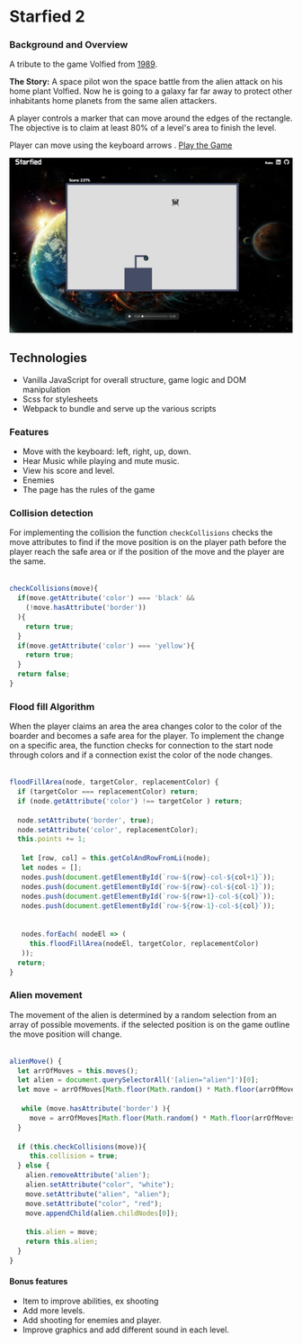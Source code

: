 # Starfied 2

### Background and Overview

A tribute to the game Volfied from [1989](https://www.youtube.com/watch?v=RxuMVqkLD7o).

**The Story:** A space pilot won the space battle from the alien attack on his home plant Volfied. Now he is going to a galaxy far far away to protect other inhabitants home planets from the same alien attackers.

A player controls a marker that can move around the edges of the rectangle. The objective is to claim at least 80% of a level's area to finish the level.

Player can move using the keyboard arrows . [Play the Game](https://roniramon.github.io/starfied/)

![game Image ](assets/images/Screen-Shot-game.png)

## Technologies
*	Vanilla JavaScript for overall structure, game logic and DOM manipulation
*	Scss for stylesheets
*	Webpack to bundle and serve up the various scripts

### Features
*	Move with the keyboard: left, right, up, down.
*	Hear Music while playing and mute music.
*	View his score and level.
*	Enemies
*	The page has the rules of the game

### Collision detection
For implementing the collision the function `checkCollisions` checks the move attributes to find if the move position is on the player path before the player reach the safe area or if the position of the move and the player are the same.    

``` javascript

checkCollisions(move){
  if(move.getAttribute('color') === 'black' &&
    (!move.hasAttribute('border'))
  ){
    return true;
  }
  if(move.getAttribute('color') === 'yellow'){
    return true;
  }
  return false;
}

```

### Flood fill Algorithm

When the player claims an area the area changes color to the color of the boarder and becomes a safe area for the player.
To implement the change on a specific area, the function checks for connection to the start node through colors and if a connection exist the color of the node changes.

``` javascript

floodFillArea(node, targetColor, replacementColor) {
  if (targetColor === replacementColor) return;
  if (node.getAttribute('color') !== targetColor ) return;

  node.setAttribute('border', true);
  node.setAttribute('color', replacementColor);
  this.points += 1;

   let [row, col] = this.getColAndRowFromLi(node);
   let nodes = [];
   nodes.push(document.getElementById(`row-${row}-col-${col+1}`));
   nodes.push(document.getElementById(`row-${row}-col-${col-1}`));
   nodes.push(document.getElementById(`row-${row+1}-col-${col}`));
   nodes.push(document.getElementById(`row-${row-1}-col-${col}`));


   nodes.forEach( nodeEl => (
     this.floodFillArea(nodeEl, targetColor, replacementColor)
   ));
  return;
}

```

### Alien movement

The movement of the alien is determined by a random selection from an array of possible movements. if the selected position is on the game outline the move position will change.

``` javascript

alienMove() {
  let arrOfMoves = this.moves();
  let alien = document.querySelectorAll('[alien="alien"]')[0];
  let move = arrOfMoves[Math.floor(Math.random() * Math.floor(arrOfMoves.length))];

   while (move.hasAttribute('border') ){
     move = arrOfMoves[Math.floor(Math.random() * Math.floor(arrOfMoves.length))];
  }

  if (this.checkCollisions(move)){
     this.collision = true;
  } else {
    alien.removeAttribute('alien');
    alien.setAttribute("color", "white");
    move.setAttribute("alien", "alien");
    move.setAttribute("color", "red");
    move.appendChild(alien.childNodes[0]);

    this.alien = move;
    return this.alien;
  }
}

```


#### Bonus features
* Item to improve abilities, ex shooting
* Add more levels.
* Add shooting for enemies and player.
* Improve graphics and add different sound in each level.  
